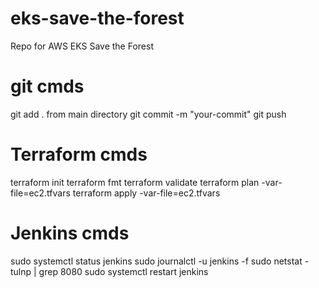 # eks-save-the-forest
Repo for AWS EKS Save the Forest


# git cmds
git add . from main directory
git commit -m "your-commit"
git push

# Terraform cmds
terraform init
terraform fmt
terraform validate
terraform plan -var-file=ec2.tfvars
terraform apply -var-file=ec2.tfvars

# Jenkins cmds
sudo systemctl status jenkins
sudo journalctl -u jenkins -f
sudo netstat -tulnp | grep 8080
sudo systemctl restart jenkins
